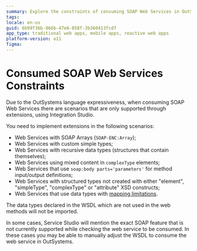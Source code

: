 ```yaml
---
summary: Explore the constraints of consuming SOAP Web Services in OutSystems 11 (O11), requiring extensions for specific scenarios.
tags: 
locale: en-us
guid: 6b99f36b-866b-47e6-858f-3b360413fcd7
app_type: traditional web apps, mobile apps, reactive web apps
platform-version: o11
figma:
---
```


# Consumed SOAP Web Services Constraints

Due to the OutSystems language expressiveness, when consuming SOAP Web Services there are scenarios that are only supported through extensions, using Integration Studio.

You need to implement extensions in the following scenarios:

* Web Services with SOAP Arrays (`SOAP-ENC:Array`);
* Web Services with custom simple types;
* Web Services with recursive data types (structures that contain themselves);
* Web Services using mixed content in `complexType` elements;
* Web Services that use `soap:body parts='parameters'` for method input/output definitions;
* Web Services with structured types not created with either "element", "simpleType", "complexType" or "attribute" XSD constructs;
* Web Services that use data types with [mapping limitations](<mapping-xml-to-outsystems.md#mapping-limitations>).

The data types declared in the WSDL which are not used in the web methods will not be imported.

In some cases, Service Studio will mention the exact SOAP feature that is not currently supported while checking the web service to be consumed. In these cases you may be able to manually adjust the WSDL to consume the web service in OutSystems.
